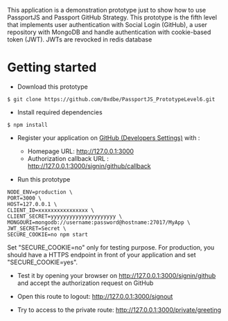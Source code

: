 This application is a demonstration prototype just to show how to use PassportJS and Passport GitHub Strategy. This prototype is the fifth level that implements user authentication with Social Login (GitHub), a user repository with MongoDB and handle authentication with cookie-based token (JWT). JWTs are revocked in redis database

# Getting started

* Download this prototype

```console
$ git clone https://github.com/0xdbe/PassportJS_PrototypeLevel6.git
```

* Install required dependencies

```console
$ npm install
```

* Register your application on [GitHub (Developers Settings)](https://github.com/settings/developers) with :
  - Homepage URL: http://127.0.0.1:3000
  - Authorization callback URL : http://127.0.0.1:3000/signin/github/callback

* Run this prototype

```console
NODE_ENV=production \
PORT=3000 \
HOST=127.0.0.1 \
CLIENT_ID=xxxxxxxxxxxxxxxx \
CLIENT_SECRET=yyyyyyyyyyyyyyyyyyyyy \
MONGOURI=mongodb://username:password@hostname:27017/MyApp \
JWT_SECRET=Secret \
SECURE_COOKIE=no npm start
```

Set "SECURE_COOKIE=no" only for testing purpose. For production, you should have a HTTPS endpoint in front of your application and set "SECURE_COOKIE=yes".

* Test it by opening your browser on http://127.0.0.1:3000/signin/github and accept the authorization request on GitHub

* Open this route to logout: http://127.0.0.1:3000/signout

* Try to access to the private route: http://127.0.0.1:3000/private/greeting
